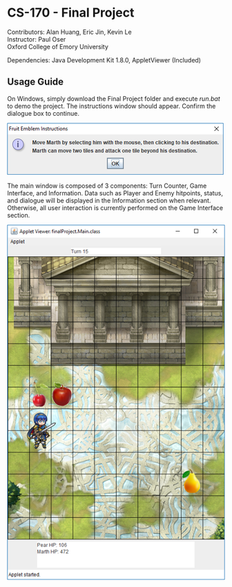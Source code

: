 # CS-170 - Final Project
Contributors: Alan Huang, Eric Jin, Kevin Le\
Instructor: Paul Oser\
Oxford College of Emory University

Dependencies: Java Development Kit 1.8.0, AppletViewer (Included)

## Usage Guide
On Windows, simply download the Final Project folder and execute *run.bat* to demo the project.
The instructions window should appear. Confirm the dialogue box to continue.

![Instructions](/Documentation/instructions.PNG)

The main window is composed of 3 components: Turn Counter, Game Interface, and Information. Data such as Player and Enemy hitpoints, status, and dialogue will be displayed in the Information section when relevant. Otherwise, all user interaction is currently performed on the Game Interface section.

![User Interface](/Documentation/gameplay.PNG)
